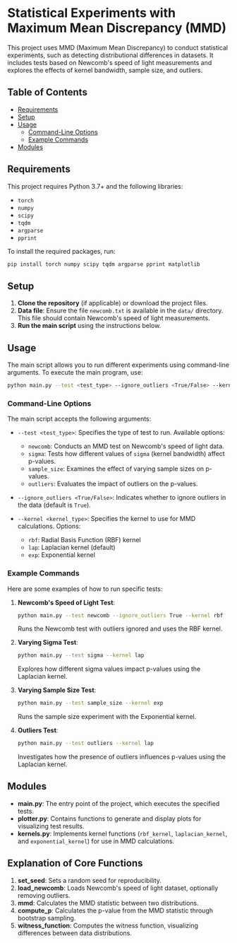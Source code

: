 # Statistical Experiments with Maximum Mean Discrepancy (MMD)

This project uses MMD (Maximum Mean Discrepancy) to conduct statistical experiments, such as detecting distributional differences in datasets. It includes tests based on Newcomb's speed of light measurements and explores the effects of kernel bandwidth, sample size, and outliers.

## Table of Contents
- [Requirements](#requirements)
- [Setup](#setup)
- [Usage](#usage)
  - [Command-Line Options](#command-line-options)
  - [Example Commands](#example-commands)
- [Modules](#modules)

## Requirements

This project requires Python 3.7+ and the following libraries:

- `torch`
- `numpy`
- `scipy`
- `tqdm`
- `argparse`
- `pprint`

To install the required packages, run:

```bash
pip install torch numpy scipy tqdm argparse pprint matplotlib
```

## Setup

1. **Clone the repository** (if applicable) or download the project files.
2. **Data file**: Ensure the file `newcomb.txt` is available in the `data/` directory. This file should contain Newcomb's speed of light measurements.
3. **Run the main script** using the instructions below.

## Usage

The main script allows you to run different experiments using command-line arguments. To execute the main program, use:

```bash
python main.py --test <test_type> --ignore_outliers <True/False> --kernel <kernel_type>
```

### Command-Line Options

The main script accepts the following arguments:

- `--test <test_type>`: Specifies the type of test to run. Available options:
  - `newcomb`: Conducts an MMD test on Newcomb's speed of light data.
  - `sigma`: Tests how different values of `sigma` (kernel bandwidth) affect p-values.
  - `sample_size`: Examines the effect of varying sample sizes on p-values.
  - `outliers`: Evaluates the impact of outliers on the p-values.
  
- `--ignore_outliers <True/False>`: Indicates whether to ignore outliers in the data (default is `True`).
  
- `--kernel <kernel_type>`: Specifies the kernel to use for MMD calculations. Options:
  - `rbf`: Radial Basis Function (RBF) kernel
  - `lap`: Laplacian kernel (default)
  - `exp`: Exponential kernel

### Example Commands

Here are some examples of how to run specific tests:

1. **Newcomb's Speed of Light Test**:
   ```bash
   python main.py --test newcomb --ignore_outliers True --kernel rbf
   ```
   Runs the Newcomb test with outliers ignored and uses the RBF kernel.

2. **Varying Sigma Test**:
   ```bash
   python main.py --test sigma --kernel lap
   ```
   Explores how different sigma values impact p-values using the Laplacian kernel.

3. **Varying Sample Size Test**:
   ```bash
   python main.py --test sample_size --kernel exp
   ```
   Runs the sample size experiment with the Exponential kernel.

4. **Outliers Test**:
   ```bash
   python main.py --test outliers --kernel lap
   ```
   Investigates how the presence of outliers influences p-values using the Laplacian kernel.

## Modules

- **main.py**: The entry point of the project, which executes the specified tests.
- **plotter.py**: Contains functions to generate and display plots for visualizing test results.
- **kernels.py**: Implements kernel functions (`rbf_kernel`, `laplacian_kernel`, and `exponential_kernel`) for use in MMD calculations.

## Explanation of Core Functions

1. **set_seed**: Sets a random seed for reproducibility.
2. **load_newcomb**: Loads Newcomb's speed of light dataset, optionally removing outliers.
3. **mmd**: Calculates the MMD statistic between two distributions.
4. **compute_p**: Calculates the p-value from the MMD statistic through bootstrap sampling.
5. **witness_function**: Computes the witness function, visualizing differences between data distributions.